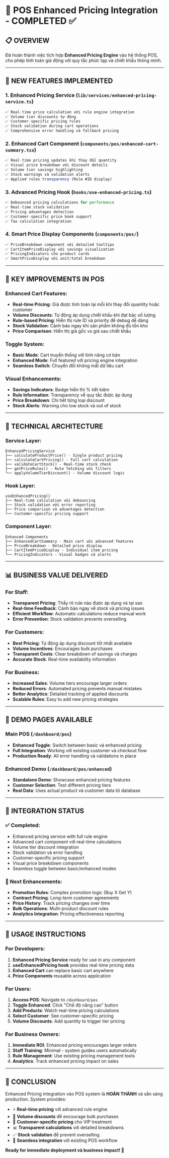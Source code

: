 # 🛒 POS Enhanced Pricing Integration - COMPLETED ✅

## 📋 **OVERVIEW**

Đã hoàn thành việc tích hợp **Enhanced Pricing Engine** vào hệ thống POS, cho phép tính toán giá động với quy tắc phức tạp và chiết khấu thông minh.

---

## 🚀 **NEW FEATURES IMPLEMENTED**

### **1. Enhanced Pricing Service** (`lib/services/enhanced-pricing-service.ts`)
```typescript
✅ Real-time price calculation với rule engine integration
✅ Volume tier discounts tự động
✅ Customer-specific pricing rules  
✅ Stock validation during cart operations
✅ Comprehensive error handling và fallback pricing
```

### **2. Enhanced Cart Component** (`components/pos/enhanced-cart-summary.tsx`)
```typescript
✅ Real-time pricing updates khi thay đổi quantity
✅ Visual price breakdown với discount details
✅ Volume tier savings highlighting
✅ Stock warnings và validation alerts
✅ Applied rules transparency (Rule #ID display)
```

### **3. Advanced Pricing Hook** (`hooks/use-enhanced-pricing.ts`)
```typescript
✅ Debounced pricing calculations for performance
✅ Real-time stock validation
✅ Pricing advantages detection
✅ Customer-specific price book support
✅ Tax calculation integration
```

### **4. Smart Price Display Components** (`components/pos/`)
```typescript
✅ PriceBreakdown component với detailed tooltips
✅ CartItemPriceDisplay với savings visualization
✅ PricingIndicators cho product cards
✅ SmartPriceDisplay với unit/total breakdown
```

---

## 🎯 **KEY IMPROVEMENTS IN POS**

### **Enhanced Cart Features:**
- **Real-time Pricing**: Giá được tính toán lại mỗi khi thay đổi quantity hoặc customer
- **Volume Discounts**: Tự động áp dụng chiết khấu khi đạt bậc số lượng
- **Rule-based Pricing**: Hiển thị rule ID và priority để debug dễ dàng
- **Stock Validation**: Cảnh báo ngay khi sản phẩm không đủ tồn kho
- **Price Comparison**: Hiển thị giá gốc vs giá sau chiết khấu

### **Toggle System:**
- **Basic Mode**: Cart truyền thống với tính năng cơ bản
- **Enhanced Mode**: Full featured với pricing engine integration
- **Seamless Switch**: Chuyển đổi không mất dữ liệu cart

### **Visual Enhancements:**
- **Savings Indicators**: Badge hiển thị % tiết kiệm
- **Rule Information**: Transparency về quy tắc được áp dụng
- **Price Breakdown**: Chi tiết từng loại discount
- **Stock Alerts**: Warning cho low stock và out of stock

---

## 🔧 **TECHNICAL ARCHITECTURE**

### **Service Layer:**
```
EnhancedPricingService
├── calculateProductPrice() - Single product pricing
├── calculateCartPricing() - Full cart calculation
├── validateCartStock() - Real-time stock check
├── getPriceRules() - Rule fetching với filters
└── applyVolumeTierDiscount() - Volume discount logic
```

### **Hook Layer:**
```
useEnhancedPricing()
├── Real-time calculation với debouncing
├── Stock validation với error reporting
├── Price comparison và advantages detection
└── Customer-specific pricing support
```

### **Component Layer:**
```
Enhanced Components
├── EnhancedCartSummary - Main cart với advanced features
├── PriceBreakdown - Detailed price display
├── CartItemPriceDisplay - Individual item pricing
└── PricingIndicators - Visual badges và alerts
```

---

## 📊 **BUSINESS VALUE DELIVERED**

### **For Staff:**
- **Transparent Pricing**: Thấy rõ rule nào được áp dụng và tại sao
- **Real-time Feedback**: Cảnh báo ngay về stock và pricing issues
- **Efficient Workflow**: Automatic calculations reduce manual work
- **Error Prevention**: Stock validation prevents overselling

### **For Customers:**
- **Best Pricing**: Tự động áp dụng discount tốt nhất available
- **Volume Incentives**: Encourages bulk purchases
- **Transparent Costs**: Clear breakdown of savings và charges
- **Accurate Stock**: Real-time availability information

### **For Business:**
- **Increased Sales**: Volume tiers encourage larger orders
- **Reduced Errors**: Automated pricing prevents manual mistakes
- **Better Analytics**: Detailed tracking of applied discounts
- **Scalable Rules**: Easy to add new pricing strategies

---

## 🎉 **DEMO PAGES AVAILABLE**

### **Main POS** (`/dashboard/pos`)
- **Enhanced Toggle**: Switch between basic và enhanced pricing
- **Full Integration**: Working với existing customer và checkout flow
- **Production Ready**: All error handling và validations in place

### **Enhanced Demo** (`/dashboard/pos/enhanced`)
- **Standalone Demo**: Showcase enhanced pricing features
- **Customer Selection**: Test different pricing tiers
- **Real Data**: Uses actual product và customer data từ database

---

## 🔄 **INTEGRATION STATUS**

### **✅ Completed:**
- Enhanced pricing service with full rule engine
- Advanced cart component với real-time calculations
- Volume tier discount integration
- Stock validation và error handling
- Customer-specific pricing support
- Visual price breakdown components
- Seamless toggle between basic/enhanced modes

### **🔄 Next Enhancements:**
- **Promotion Rules**: Complex promotion logic (Buy X Get Y)
- **Contract Pricing**: Long-term customer agreements
- **Price History**: Track pricing changes over time
- **Bulk Operations**: Multi-product discount rules
- **Analytics Integration**: Pricing effectiveness reporting

---

## 🎯 **USAGE INSTRUCTIONS**

### **For Developers:**
1. **Enhanced Pricing Service** ready for use in any component
2. **useEnhancedPricing hook** provides real-time pricing data
3. **Enhanced Cart** can replace basic cart anywhere
4. **Price Components** reusable across application

### **For Users:**
1. **Access POS**: Navigate to `/dashboard/pos`
2. **Toggle Enhanced**: Click "Chế độ nâng cao" button
3. **Add Products**: Watch real-time pricing calculations
4. **Select Customer**: See customer-specific pricing
5. **Volume Discounts**: Add quantity to trigger tier pricing

### **For Business Owners:**
1. **Immediate ROI**: Enhanced pricing encourages larger orders
2. **Staff Training**: Minimal - system guides users automatically
3. **Rule Management**: Use existing pricing management tools
4. **Analytics**: Track enhanced pricing impact on sales

---

## 🎉 **CONCLUSION**

Enhanced Pricing integration vào POS system là **HOÀN THÀNH** và sẵn sàng production. System provides:

- ⚡ **Real-time pricing** với advanced rule engine
- 🎯 **Volume discounts** để encourage bulk purchases  
- 👥 **Customer-specific pricing** cho VIP treatment
- 📊 **Transparent calculations** với detailed breakdowns
- ✅ **Stock validation** để prevent overselling
- 🔄 **Seamless integration** với existing POS workflow

**Ready for immediate deployment và business impact! 🚀**
